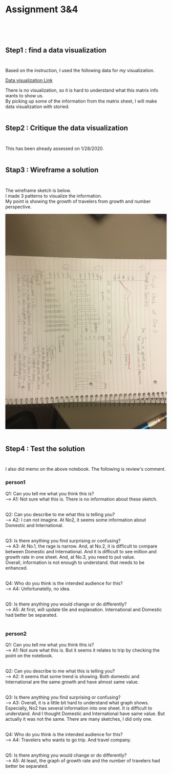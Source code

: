 # Assignment 3&4 </br></br></br>

## Step1 : find a data visualization</br></br>

Based on the instruction, I used the following data for my visualization.</br>

[Data visualization Link](https://www.ustravel.org/system/files/media_root/document/Research_Fact-Sheet_US-Travel-and-Tourism-Overview.pdf)</br>

There is no visualization, so it is hard to understand what this matrix info wants to show us. </br>
By picking up some of the information from the matrix sheet, I will make data visualization with storied.</br></br>

## Step2 : Critique the data visualization</br></br>

This has been already assessed on 1/28/2020.</br></br>

## Stap3 : Wireframe a solution</br></br>

The wireframe sketch is below.</br> 
I made 3 patterns to visualize the information.</br>
My point is showing the growth of travelers from growth and number perspective.</br>

![Alt text](/Wireframe.jpeg)</br></br>

## Step4 : Test the solution</br></br>

I also did memo on the above notebook. The following is review's comment.<br>

### person1</br>
Q1: Can you tell me what you think this is?</br>
--> A1: Not sure what this is. There is no information about these sketch.</br></br>

Q2: Can you describe to me what this is telling you?</br>
--> A2: I can not imagine. At No2, it seems some information about Domestic and International.</br></br>

Q3: Is there anything you find surprising or confusing?</br>
--> A3: At No.1, the rage is narrow. And, at No.2, it is difficult to compare between Domestic and International. And it is difficult to see million and growth rate in one sheet. And, at No.3, you need to put value.</br>
        Overall, information is not enough to understand. that needs to be enhanced.</br></br>

Q4: Who do you think is the intended audience for this?</br>
--> A4: Unfortunatelly, no idea.</br></br>

Q5: Is there anything you would change or do differently?</br>
--> A5: At first, will update tile and explanation. International and Domestic had better be separated.</br></br>

### person2</br>
Q1: Can you tell me what you think this is?</br>
--> A1: Not sure what this is. But it seems it relates to trip by checking the point on the notebook.</br></br>

Q2: Can you describe to me what this is telling you?</br>
--> A2: It seems that some trend is showing. Both domestic and International are the same growth and have almost same value.</br></br>

Q3: Is there anything you find surprising or confusing?</br>
--> A3: Overall, it is a little bit hard to understand what graph shows. Especially, No2 has several information into one sheet. It is difficult to understand. And I thought Domestic and International have same value. But actually it was not the same. There are many sketches, I did only one.</br></br>

Q4: Who do you think is the intended audience for this?</br>
--> A4: Travelers who wants to go trip. And travel company.</br></br>

Q5: Is there anything you would change or do differently?</br>
--> A5: At least, the graph of growth rate and the number of travelers had better be separated.</br></br>

## 
       



